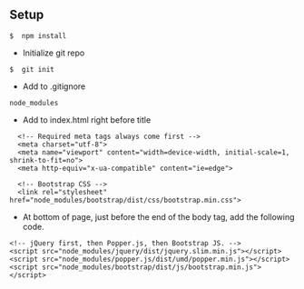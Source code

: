 ## Setup


```
$  npm install
```

- Initialize git repo
```
$  git init
```
- Add to .gitignore
```
node_modules
```
- Add to index.html right before title
```
  <!-- Required meta tags always come first -->
  <meta charset="utf-8">
  <meta name="viewport" content="width=device-width, initial-scale=1, shrink-to-fit=no">
  <meta http-equiv="x-ua-compatible" content="ie=edge">

  <!-- Bootstrap CSS -->
  <link rel="stylesheet" href="node_modules/bootstrap/dist/css/bootstrap.min.css">
```

- At bottom of page, just before the end of the body tag, add the following code.

```
<!-- jQuery first, then Popper.js, then Bootstrap JS. -->
<script src="node_modules/jquery/dist/jquery.slim.min.js"></script>
<script src="node_modules/popper.js/dist/umd/popper.min.js"></script>
<script src="node_modules/bootstrap/dist/js/bootstrap.min.js"></script>
```